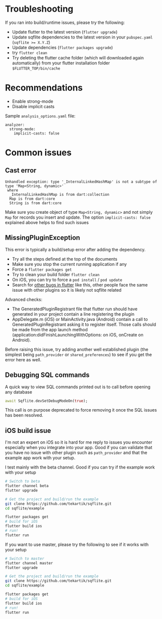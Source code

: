 # Troubleshooting

If you ran into build/runtime issues, please try the following:

* Update flutter to the latest version (`flutter upgrade`)
* Update sqflite dependencies to the latest version in your `pubspec.yaml` 
(`sqflite >= X.Y.Z`)
* Update dependencies (`flutter packages upgrade`)
* try `flutter clean`
* Try deleting the flutter cache folder (which will 
downloaded again automatically) from your flutter installation folder `$FLUTTER_TOP/bin/cache`

# Recommendations

* Enable strong-mode
* Disable implicit casts

Sample `analysis_options.yaml` file:

```
analyzer:
  strong-mode:
    implicit-casts: false
```

# Common issues

## Cast error

```
Unhandled exception: type '_InternalLinkedHashMap' is not a subtype of type 'Map<String, dynamic>'
 where
  _InternalLinkedHashMap is from dart:collection
  Map is from dart:core
  String is from dart:core
```

Make sure you create object of type `Map<String, dynamic>` and not simply `Map` for records you
insert and update. The option `implicit-casts: false` explained above helps to find such issues

## MissingPluginException

This error is typically a build/setup error after adding the dependency.

- Try all the steps defined at the top of the documents
- Make sure you stop the current running application if any
- Force a `flutter packages get`
- Try to clean your build folder `flutter clean`
- On iOS, you can try to force a `pod install` / `pod update`
- Search for [other bugs in flutter](https://github.com/flutter/flutter/search?q=MissingPluginException&type=Issues) 
  like this, other people face the same issue with other plugins so it is likely not sqflite related 
  
Advanced checks:
- The GeneratedPluginRegistrant file that flutter run should have generated in your project contain
  a line registering the plugin
- AppDelegate.m (iOS) or MainActivity.java (Android) contain a call to 
  GeneratedPluginRegistrant asking it to register itself. Those calls should be made from the app
  launch method (application:didFinishLaunchingWithOptions: on iOS, onCreate on Android).

Before raising this issue, try adding another well established plugin (the simplest being 
`path_provider` or `shared_preferences`) to see if you get the error here as well.

## Debugging SQL commands

A quick way to view SQL commands printed out is to call before opening any database

```dart
await Sqflite.devSetDebugModeOn(true);
```

This call is on purpose deprecated to force removing it once the SQL issues has been resolved.

## iOS build issue

I'm not an expert on iOS so it is hard for me reply to issues you encounter especially when you integrate
into your app. Good if you can validate that you have no issue with other plugin such as `path_provider` and that
the example app work with your setup.

I test mainly with the beta channel. Good if you can try if the example work with your setup

```bash
# Switch to beta
flutter channel beta
flutter upgrade

# Get the project and build/run the example
git clone https://github.com/tekartik/sqflite.git
cd sqflite/example

flutter packages get
# build for iOS
flutter build ios
# run!
flutter run
```

If you want to use master, please try the following to see if it works with your setup

```bash
# Switch to master
flutter channel master
flutter upgrade

# Get the project and build/run the example
git clone https://github.com/tekartik/sqflite.git
cd sqflite/example

flutter packages get
# build for iOS
flutter build ios
# run!
flutter run
```
